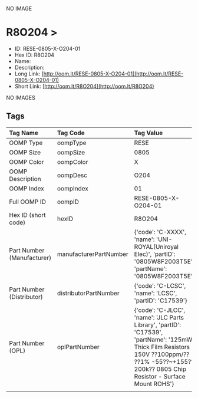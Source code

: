 


  
NO IMAGE  
# R8O204 > 

- ID: RESE-0805-X-O204-01
- Hex ID: R8O204
- Name: 
- Description: 
- Long Link: [http://oom.lt/RESE-0805-X-O204-01](http://oom.lt/RESE-0805-X-O204-01)
- Short Link: [http://oom.lt/R8O204](http://oom.lt/R8O204)
  
NO IMAGES  
## Tags
  

|Tag Name|Tag Code|Tag Value|
| :--- | :--- | :--- |
|OOMP Type|oompType|RESE|
|OOMP Size|oompSize|0805|
|OOMP Color|oompColor|X|
|OOMP Description|oompDesc|O204|
|OOMP Index|oompIndex|01|
|Full OOMP ID|oompID|RESE-0805-X-O204-01|
|Hex ID (short code)|hexID|R8O204|
|Part Number (Manufacturer)|manufacturerPartNumber|{'code': 'C-XXXX', 'name': 'UNI-ROYAL(Uniroyal Elec)', 'partID': '0805W8F2003T5E', 'partName': '0805W8F2003T5E'}|
|Part Number (Distributor)|distributorPartNumber|{'code': 'C-LCSC', 'name': 'LCSC', 'partID': 'C17539'}|
|Part Number (OPL)|oplPartNumber|{'code': 'C-JLCC', 'name': 'JLC Parts Library', 'partID': 'C17539', 'partName': '125mW Thick Film Resistors 150V ??100ppm/?? ??1% -55??~+155?? 200k?? 0805  Chip Resistor - Surface Mount ROHS'}|
||||
